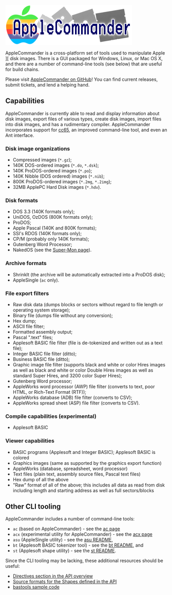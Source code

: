 ![AppleCommander Logo](images/AppleCommanderLogo.png)

AppleCommander is a cross-platform set of tools used to manipulate Apple ][ disk images.  There is a GUI packaged for Windows, Linux, or Mac OS X, and there are a number of command-line tools (see below) that are useful for build chains.  

Please visit [AppleCommander on GitHub](https://github.com/AppleCommander)!  You can find current releases, submit tickets, and lend a helping hand.

## Capabilities

AppleCommander is currently able to read and display information about disk images, export files of various types, create disk images, import files into disk images, and has a rudimentary compiler. AppleCommander incorporates support for [cc65](https://cc65.github.io/), an improved command-line tool, and even an Ant interface.

### Disk image organizations

* Compressed images (`*.gz`);
* 140K DOS-ordered images (`*.do`, `*.dsk`);
* 140K ProDOS-ordered images (`*.po`);
* 140K Nibble (DOS ordered) images (`*.nib`);
* 800K ProDOS-ordered images (`*.2mg`, `*.2img`);
* 32MB ApplePC Hard Disk images (`*.hdv`).

### Disk formats

* DOS 3.3 (140K formats only);
* UniDOS, OzDOS (800K formats only);
* ProDOS;
* Apple Pascal (140K and 800K formats);
* SSI's RDOS (140K formats only);
* CP/M (probably only 140K formats);
* Gutenberg Word Processor;
* NakedOS (see the [Super-Mon page](https://bitbucket.org/martin.haye/super-mon/wiki/Home)).

### Archive formats

* ShrinkIt (the archive will be automatically extracted into a ProDOS disk);
* AppleSingle (`ac` only).

### File export filters

* Raw disk data (dumps blocks or sectors without regard to file length or operating system storage);
* Binary file (dumps file without any conversion);
* Hex dump;
* ASCII file filter;
* Formatted assembly output;
* Pascal ".text" files;
* Applesoft BASIC file filter (file is de-tokenized and written out as a text file);
* Integer BASIC file filter (ditto);
* Business BASIC file (ditto);
* Graphic image file filter (supports black and white or color Hires images as well as black and white or color Double Hires images as well as standard Super Hires, and 3200 color Super Hires);
* Gutenberg Word processor;
* AppleWorks word processor (AWP) file filter (converts to text, poor HTML, or Rich-Text Format (RTF));
* AppleWorks database (ADB) file filter (converts to CSV);
* AppleWorks spread sheet (ASP) file filter (converts to CSV).

### Compile capabilities (experimental)

* Applesoft BASIC

### Viewer capabilities

* BASIC programs (Applesoft and Integer BASIC); Applesoft BASIC is colored
* Graphics images (same as supported by the graphics export function)
* AppleWorks (database, spreadsheet, word processor)
* Text files (plain text, assembly source files, Pascal text files)
* Hex dump of all the above
* "Raw" format of all of the above; this includes all data as read from disk including length and starting address as well as full sectors/blocks

## Other CLI tooling

AppleCommander includes a number of command-line tools:

* `ac` (based on AppleCommander) - see the [ac page](ac/) 
* `acx` (experimental utility for AppleCommander) - see the [acx page](acx/) 
* `asu` (AppleSingle utility) - see the [asu README](https://github.com/AppleCommander/applesingle/blob/master/tools/asu/README.md), 
* `bt` (Applesoft BASIC tokenizer tool) - see the [bt README](https://github.com/AppleCommander/bastools/blob/master/tools/bt/README.md), and 
* `st` (Applesoft shape utility) - see the [st README](https://github.com/AppleCommander/bastools/blob/master/tools/st/README.md).

Since the CLI tooling may be lacking, these additional resources should be useful:

* [Directives section in the API overview](https://github.com/AppleCommander/bastools/blob/master/api/README-TOKENIZER.md)
* [Source formats for the Shapes defined in the API](https://github.com/AppleCommander/bastools/blob/master/api/README-SHAPES.md)
* [bastools sample code](https://github.com/AppleCommander/bastools/tree/master/samples) 

